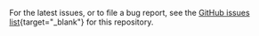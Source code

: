 For the latest issues, or to file a bug report, see the [GitHub issues list](https://github.com/microsoft/app-camp/issues){target="_blank"} for this repository.